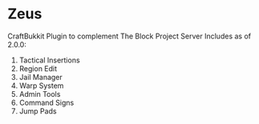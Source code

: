 Zeus
====

CraftBukkit Plugin to complement The Block Project Server
Includes as of 2.0.0:

1. Tactical Insertions
2. Region Edit
3. Jail Manager
4. Warp System
5. Admin Tools
6. Command Signs
7. Jump Pads
